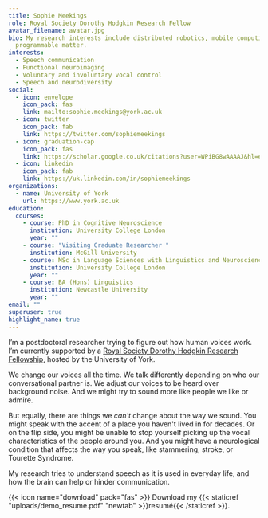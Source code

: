 ```yaml
---
title: Sophie Meekings
role: Royal Society Dorothy Hodgkin Research Fellow
avatar_filename: avatar.jpg
bio: My research interests include distributed robotics, mobile computing and
  programmable matter.
interests:
  - Speech communication
  - Functional neuroimaging
  - Voluntary and involuntary vocal control
  - Speech and neurodiversity
social:
  - icon: envelope
    icon_pack: fas
    link: mailto:sophie.meekings@york.ac.uk
  - icon: twitter
    icon_pack: fab
    link: https://twitter.com/sophiemeekings
  - icon: graduation-cap
    icon_pack: fas
    link: https://scholar.google.co.uk/citations?user=WPiBG8wAAAAJ&hl=en
  - icon: linkedin
    icon_pack: fab
    link: https://uk.linkedin.com/in/sophiemeekings
organizations:
  - name: University of York
    url: https://www.york.ac.uk
education:
  courses:
    - course: PhD in Cognitive Neuroscience
      institution: University College London
      year: ""
    - course: "Visiting Graduate Researcher "
      institution: McGill University
    - course: MSc in Language Sciences with Linguistics and Neuroscience
      institution: University College London
      year: ""
    - course: BA (Hons) Linguistics
      institution: Newcastle University
      year: ""
email: ""
superuser: true
highlight_name: true
---
```

I’m a postdoctoral researcher trying to figure out how human voices work. I’m currently supported by a [Royal Society Dorothy Hodgkin Research Fellowship](https://royalsociety.org/news/2021/09/royal-society-announces-dorothy-hodgkin-fellows-2021/), hosted by the University of York.

We change our voices all the time. We talk differently depending on who our conversational partner is. We adjust our voices to be heard over background noise. And we might try to sound more like people we like or admire. 

But equally, there are things we *can't* change about the way we sound. You might speak with the accent of a place you haven't lived in for decades. Or on the flip side, you might be unable to stop yourself picking up the vocal characteristics of the people around you. And you might have a neurological condition that affects the way you speak, like stammering, stroke, or Tourette Syndrome. 

My research tries to understand speech as it is used in everyday life, and how the brain can help or hinder communication. 

{{< icon name="download" pack="fas" >}} Download my {{< staticref "uploads/demo_resume.pdf" "newtab" >}}resumé{{< /staticref >}}.